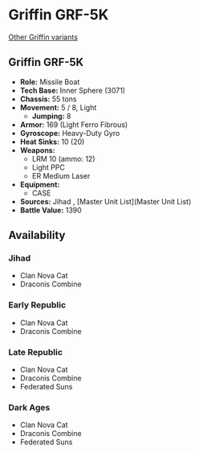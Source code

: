 # Griffin GRF-5K 

[Other Griffin variants](../griffin.md) 

## Griffin GRF-5K 

- **Role:** Missile Boat 
- **Tech Base:** Inner Sphere (3071) 
- **Chassis:** 55 tons 
- **Movement:** 5 / 8, Light 
  - **Jumping:** 8 
- **Armor:** 169 (Light Ferro Fibrous) 
- **Gyroscope:** Heavy-Duty Gyro 
- **Heat Sinks:** 10 (20) 
- **Weapons:** 
  - LRM 10 (ammo: 12) 
  - Light PPC 
  - ER Medium Laser 
- **Equipment:** 
  - CASE 
- **Sources:** Jihad , [Master Unit List](Master Unit List) 
- **Battle Value:** 1390 

## Availability 

### Jihad 

- Clan Nova Cat 
- Draconis Combine 

### Early Republic 

- Clan Nova Cat 
- Draconis Combine 

### Late Republic 

- Clan Nova Cat 
- Draconis Combine 
- Federated Suns 

### Dark Ages 

- Clan Nova Cat 
- Draconis Combine 
- Federated Suns 

